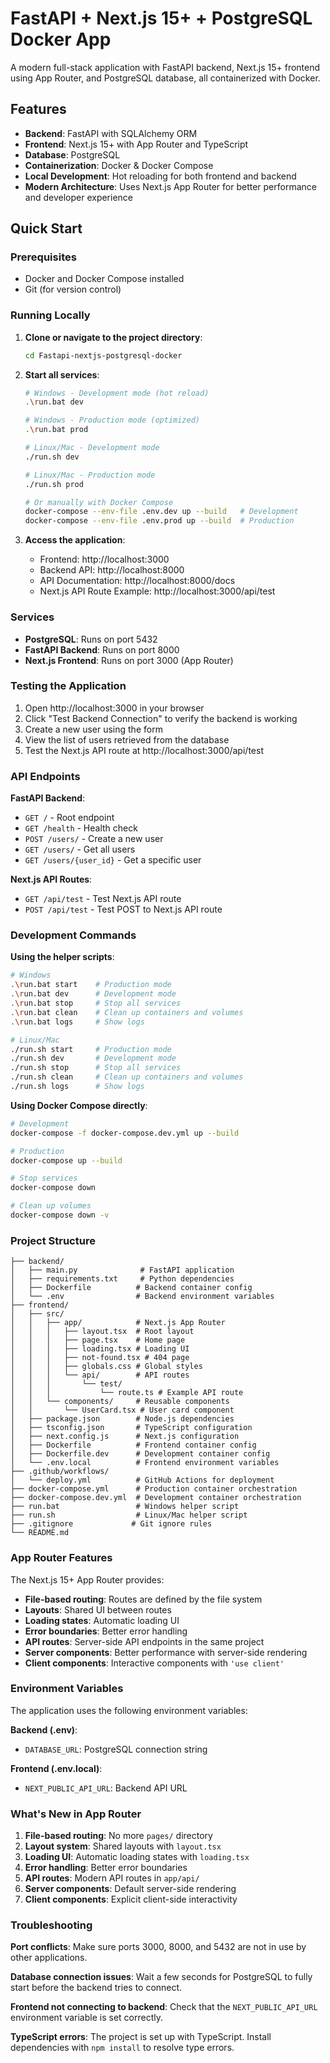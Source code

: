 # FastAPI + Next.js 15+ + PostgreSQL Docker App

A modern full-stack application with FastAPI backend, Next.js 15+ frontend using App Router, and PostgreSQL database, all containerized with Docker.

## Features

- **Backend**: FastAPI with SQLAlchemy ORM
- **Frontend**: Next.js 15+ with App Router and TypeScript
- **Database**: PostgreSQL
- **Containerization**: Docker & Docker Compose
- **Local Development**: Hot reloading for both frontend and backend
- **Modern Architecture**: Uses Next.js App Router for better performance and developer experience

## Quick Start

### Prerequisites

- Docker and Docker Compose installed
- Git (for version control)

### Running Locally

1. **Clone or navigate to the project directory**:
   ```bash
   cd Fastapi-nextjs-postgresql-docker
   ```

2. **Start all services**:
   ```bash
   # Windows - Development mode (hot reload)
   .\run.bat dev
   
   # Windows - Production mode (optimized)
   .\run.bat prod
   
   # Linux/Mac - Development mode
   ./run.sh dev
   
   # Linux/Mac - Production mode  
   ./run.sh prod
   
   # Or manually with Docker Compose
   docker-compose --env-file .env.dev up --build   # Development
   docker-compose --env-file .env.prod up --build  # Production
   ```

3. **Access the application**:
   - Frontend: http://localhost:3000
   - Backend API: http://localhost:8000
   - API Documentation: http://localhost:8000/docs
   - Next.js API Route Example: http://localhost:3000/api/test

### Services

- **PostgreSQL**: Runs on port 5432
- **FastAPI Backend**: Runs on port 8000
- **Next.js Frontend**: Runs on port 3000 (App Router)

### Testing the Application

1. Open http://localhost:3000 in your browser
2. Click "Test Backend Connection" to verify the backend is working
3. Create a new user using the form
4. View the list of users retrieved from the database
5. Test the Next.js API route at http://localhost:3000/api/test

### API Endpoints

**FastAPI Backend**:
- `GET /` - Root endpoint
- `GET /health` - Health check
- `POST /users/` - Create a new user
- `GET /users/` - Get all users
- `GET /users/{user_id}` - Get a specific user

**Next.js API Routes**:
- `GET /api/test` - Test Next.js API route
- `POST /api/test` - Test POST to Next.js API route

### Development Commands

**Using the helper scripts**:
```bash
# Windows
.\run.bat start    # Production mode
.\run.bat dev      # Development mode
.\run.bat stop     # Stop all services
.\run.bat clean    # Clean up containers and volumes
.\run.bat logs     # Show logs

# Linux/Mac
./run.sh start     # Production mode
./run.sh dev       # Development mode
./run.sh stop      # Stop all services
./run.sh clean     # Clean up containers and volumes
./run.sh logs      # Show logs
```

**Using Docker Compose directly**:
```bash
# Development
docker-compose -f docker-compose.dev.yml up --build

# Production
docker-compose up --build

# Stop services
docker-compose down

# Clean up volumes
docker-compose down -v
```

### Project Structure

```
├── backend/
│   ├── main.py              # FastAPI application
│   ├── requirements.txt     # Python dependencies
│   ├── Dockerfile          # Backend container config
│   └── .env                # Backend environment variables
├── frontend/
│   ├── src/
│   │   ├── app/            # Next.js App Router
│   │   │   ├── layout.tsx  # Root layout
│   │   │   ├── page.tsx    # Home page
│   │   │   ├── loading.tsx # Loading UI
│   │   │   ├── not-found.tsx # 404 page
│   │   │   ├── globals.css # Global styles
│   │   │   └── api/        # API routes
│   │   │       └── test/
│   │   │           └── route.ts # Example API route
│   │   └── components/     # Reusable components
│   │       └── UserCard.tsx # User card component
│   ├── package.json        # Node.js dependencies
│   ├── tsconfig.json       # TypeScript configuration
│   ├── next.config.js      # Next.js configuration
│   ├── Dockerfile          # Frontend container config
│   ├── Dockerfile.dev      # Development container config
│   └── .env.local          # Frontend environment variables
├── .github/workflows/
│   └── deploy.yml          # GitHub Actions for deployment
├── docker-compose.yml      # Production container orchestration
├── docker-compose.dev.yml  # Development container orchestration
├── run.bat                 # Windows helper script
├── run.sh                  # Linux/Mac helper script
├── .gitignore             # Git ignore rules
└── README.md
```

### App Router Features

The Next.js 15+ App Router provides:

- **File-based routing**: Routes are defined by the file system
- **Layouts**: Shared UI between routes
- **Loading states**: Automatic loading UI
- **Error boundaries**: Better error handling
- **API routes**: Server-side API endpoints in the same project
- **Server components**: Better performance with server-side rendering
- **Client components**: Interactive components with `'use client'`

### Environment Variables

The application uses the following environment variables:

**Backend (.env)**:
- `DATABASE_URL`: PostgreSQL connection string

**Frontend (.env.local)**:
- `NEXT_PUBLIC_API_URL`: Backend API URL

### What's New in App Router

1. **File-based routing**: No more `pages/` directory
2. **Layout system**: Shared layouts with `layout.tsx`
3. **Loading UI**: Automatic loading states with `loading.tsx`
4. **Error handling**: Better error boundaries
5. **API routes**: Modern API routes in `app/api/`
6. **Server components**: Default server-side rendering
7. **Client components**: Explicit client-side interactivity

### Troubleshooting

**Port conflicts**: Make sure ports 3000, 8000, and 5432 are not in use by other applications.

**Database connection issues**: Wait a few seconds for PostgreSQL to fully start before the backend tries to connect.

**Frontend not connecting to backend**: Check that the `NEXT_PUBLIC_API_URL` environment variable is set correctly.

**TypeScript errors**: The project is set up with TypeScript. Install dependencies with `npm install` to resolve type errors.
